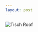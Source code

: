 ```yaml
---
layout: post
---
```


![Tisch Roof](https://cdn.rawgit.com/Ryan-Sheehan/bad-design-presentation/31520f48/images/no_roof.jpg)

